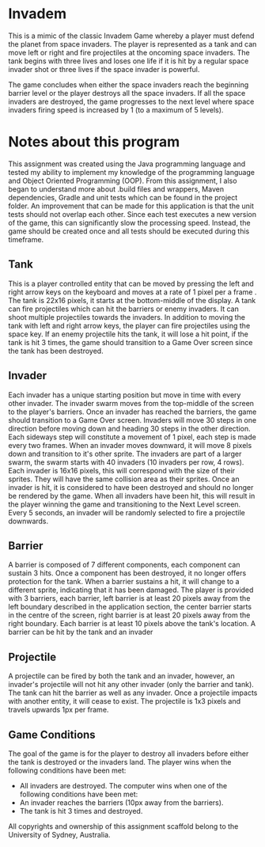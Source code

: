# Invadem
This is a mimic of the classic Invadem Game whereby a player must defend the planet from space invaders. The player is represented as a tank and can move left or right and fire projectiles at the oncoming space invaders. The tank begins with three lives and loses one life if it is hit by a regular space invader shot or three lives if the space invader is powerful.

The game concludes when either the space invaders reach the beginning barrier level or the player destroys all the space invaders. If all the space invaders are destroyed, the game progresses to the next level where space invaders firing speed is increased by 1 (to a maximum of 5 levels).

# Notes about this program
This assignment was created using the Java programming language and tested my ability to implement my knowledge of the programming language and Object Oriented Programming (OOP). From this assignment, I also began to understand more about .build files and wrappers, Maven dependencies, Gradle and unit tests which can be found in the project folder.
An improvement that can be made for this application is that the unit tests should not overlap each other. Since each test executes a new version of the game, this can significantly slow the processing speed. Instead, the game should be created once and all tests should be executed during this timeframe.

## Tank
This is a player controlled entity that can be moved by pressing the left and right arrow keys on the keyboard
and moves at a rate of 1 pixel per a frame . The tank is 22x16 pixels, it starts at the bottom-middle of the
display. A tank can fire projectiles which can hit the barriers or enemy invaders. It can shoot multiple
projectiles towards the invaders. In addition to moving the tank with left and right arrow keys, the player can
fire projectiles using the space key. If an enemy projectile hits the tank, it will lose a hit point, if the tank is hit 3
times, the game should transition to a Game Over screen since the tank has been destroyed.

## Invader
Each invader has a unique starting position but move in time with every other invader. The invader swarm
moves from the top-middle of the screen to the player's barriers. Once an invader has reached the barriers,
the game should transition to a Game Over screen.
Invaders will move 30 steps in one direction before moving down and heading 30 steps in the other direction.
Each sideways step will constitute a movement of 1 pixel, each step is made every two frames. When an
invader moves downward, it will move 8 pixels down and transition to it's other sprite.
The invaders are part of a larger swarm, the swarm starts with 40 invaders (10 invaders per row, 4 rows). Each
invader is 16x16 pixels, this will correspond with the size of their sprites. They will have the same collision
area as their sprites.
Once an invader is hit, it is considered to have been destroyed and should no longer be rendered by the
game. When all invaders have been hit, this will result in the player winning the game and transitioning to the
Next Level screen.
Every 5 seconds, an invader will be randomly selected to fire a projectile downwards.

## Barrier
A barrier is composed of 7 different components, each component can sustain 3 hits. Once a component has
been destroyed, it no longer offers protection for the tank. When a barrier sustains a hit, it will change to a
different sprite, indicating that it has been damaged. The player is provided with 3 barriers, each barrier, left
barrier is at least 20 pixels away from the left boundary described in the application section, the center barrier
starts in the centre of the screen, right barrier is at least 20 pixels away from the right boundary. Each barrier
is at least 10 pixels above the tank's location.
A barrier can be hit by the tank and an invader

## Projectile
A projectile can be fired by both the tank and an invader, however, an invader's projectile will not hit any other
invader (only the barrier and tank). The tank can hit the barrier as well as any invader. Once a projectile
impacts with another entity, it will cease to exist.
The projectile is 1x3 pixels and travels upwards 1px per frame.

## Game Conditions
The goal of the game is for the player to destroy all invaders before either the tank is destroyed or the
invaders land.
The player wins when the following conditions have been met:
* All invaders are destroyed.
The computer wins when one of the following conditions have been met:
* An invader reaches the barriers (10px away from the barriers).
* The tank is hit 3 times and destroyed.

All copyrights and ownership of this assignment scaffold belong to the University of Sydney, Australia.

